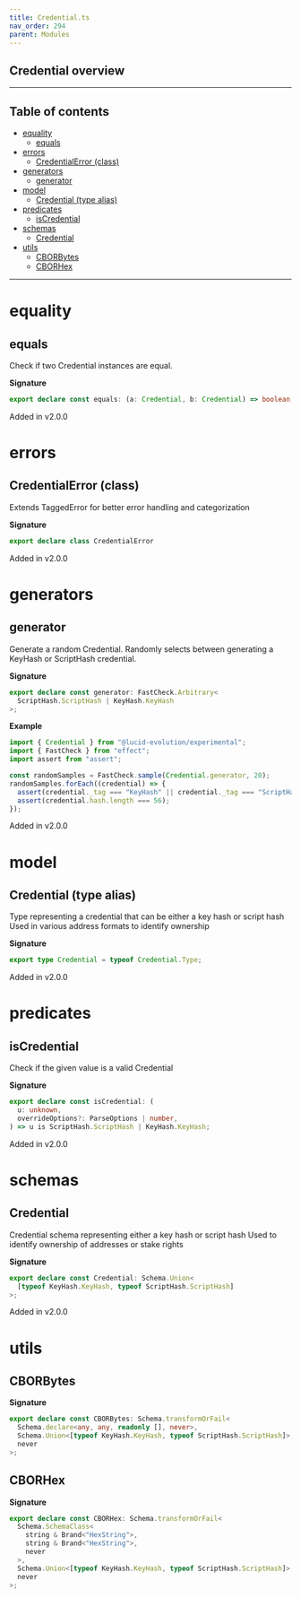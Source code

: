 ```yaml
---
title: Credential.ts
nav_order: 294
parent: Modules
---
```


## Credential overview

---

<h2 class="text-delta">Table of contents</h2>

- [equality](#equality)
  - [equals](#equals)
- [errors](#errors)
  - [CredentialError (class)](#credentialerror-class)
- [generators](#generators)
  - [generator](#generator)
- [model](#model)
  - [Credential (type alias)](#credential-type-alias)
- [predicates](#predicates)
  - [isCredential](#iscredential)
- [schemas](#schemas)
  - [Credential](#credential)
- [utils](#utils)
  - [CBORBytes](#cborbytes)
  - [CBORHex](#cborhex)

---

# equality

## equals

Check if two Credential instances are equal.

**Signature**

```ts
export declare const equals: (a: Credential, b: Credential) => boolean;
```

Added in v2.0.0

# errors

## CredentialError (class)

Extends TaggedError for better error handling and categorization

**Signature**

```ts
export declare class CredentialError
```

Added in v2.0.0

# generators

## generator

Generate a random Credential.
Randomly selects between generating a KeyHash or ScriptHash credential.

**Signature**

```ts
export declare const generator: FastCheck.Arbitrary<
  ScriptHash.ScriptHash | KeyHash.KeyHash
>;
```

**Example**

```ts
import { Credential } from "@lucid-evolution/experimental";
import { FastCheck } from "effect";
import assert from "assert";

const randomSamples = FastCheck.sample(Credential.generator, 20);
randomSamples.forEach((credential) => {
  assert(credential._tag === "KeyHash" || credential._tag === "ScriptHash");
  assert(credential.hash.length === 56);
});
```

Added in v2.0.0

# model

## Credential (type alias)

Type representing a credential that can be either a key hash or script hash
Used in various address formats to identify ownership

**Signature**

```ts
export type Credential = typeof Credential.Type;
```

Added in v2.0.0

# predicates

## isCredential

Check if the given value is a valid Credential

**Signature**

```ts
export declare const isCredential: (
  u: unknown,
  overrideOptions?: ParseOptions | number,
) => u is ScriptHash.ScriptHash | KeyHash.KeyHash;
```

Added in v2.0.0

# schemas

## Credential

Credential schema representing either a key hash or script hash
Used to identify ownership of addresses or stake rights

**Signature**

```ts
export declare const Credential: Schema.Union<
  [typeof KeyHash.KeyHash, typeof ScriptHash.ScriptHash]
>;
```

Added in v2.0.0

# utils

## CBORBytes

**Signature**

```ts
export declare const CBORBytes: Schema.transformOrFail<
  Schema.declare<any, any, readonly [], never>,
  Schema.Union<[typeof KeyHash.KeyHash, typeof ScriptHash.ScriptHash]>,
  never
>;
```

## CBORHex

**Signature**

```ts
export declare const CBORHex: Schema.transformOrFail<
  Schema.SchemaClass<
    string & Brand<"HexString">,
    string & Brand<"HexString">,
    never
  >,
  Schema.Union<[typeof KeyHash.KeyHash, typeof ScriptHash.ScriptHash]>,
  never
>;
```
